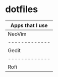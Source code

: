 # dotfiles

| Apps that I use  |
| ------------- |
| NeoVim |
| ------------- |
| Gedit |
| ------------- |
| Rofi |
